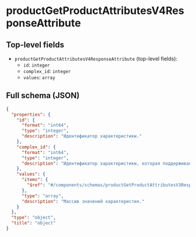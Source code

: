 # productGetProductAttributesV4ResponseAttribute

## Top-level fields
- `productGetProductAttributesV4ResponseAttribute` (top-level fields):
  - `id`: `integer`
  - `complex_id`: `integer`
  - `values`: `array`

## Full schema (JSON)
```json
{
  "properties": {
    "id": {
      "format": "int64",
      "type": "integer",
      "description": "Идентификатор характеристики."
    },
    "complex_id": {
      "format": "int64",
      "type": "integer",
      "description": "Идентификатор характеристики, которая поддерживает вложенные свойства. Например, у характеристики «Процессор» есть вложенные характеристики «Производитель» и «L2 Cache». У каждой из вложенных характеристик может быть несколько вариантов значений."
    },
    "values": {
      "items": {
        "$ref": "#/components/schemas/productGetProductAttributesV3ResponseDictionaryValue"
      },
      "type": "array",
      "description": "Массив значений характеристик."
    }
  },
  "type": "object",
  "title": "object"
}
```
